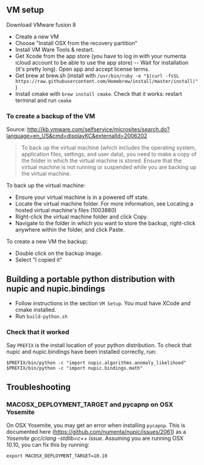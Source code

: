 ## VM setup
Download VMware fusion 8
- Create a new VM
- Choose "Install OSX from the recovery partition"
- Install VM Ware Tools & restart.
- Get Xcode from the app store (you have to log in with your numenta icloud account to be able to use the app store) -- Wait for installation (it's pretty long). Open app and accept license terms.
- Get brew at brew.sh (install with `/usr/bin/ruby -e "$(curl -fsSL https://raw.githubusercontent.com/Homebrew/install/master/install)"`)
- Install cmake with `brew install cmake`. Check that it works: restart terminal and run `cmake`

### To create a backup of the VM
Source: http://kb.vmware.com/selfservice/microsites/search.do?language=en_US&cmd=displayKC&externalId=2006202

> To back up the virtual machine (which includes the operating system, application files, settings, and user data), you need to make a copy of the folder in which the virtual machine is stored. Ensure that the virtual machine is not running or suspended while you are backing up the virtual machine.

To back up the virtual machine:
- Ensure your virtual machine is in a powered off state.
- Locate the virtual machine folder. For more information, see  Locating a hosted virtual machine's files (1003880)
- Right-click the virtual machine folder and click Copy.
- Navigate to the folder in which you want to store the backup, right-click anywhere within the folder, and click Paste.

To create a new VM the backup:
- Double click on the backup image.
- Select "I copied it"


## Building a portable python distribution with nupic and nupic.bindings
* Follow instructions in the section `VM Setup`. You must have XCode and cmake installed.
* Run `build-python.sh`

### Check that it worked
Say `PREFIX` is the install location of your python distribution. To check that nupic and nupic.bindings have been installed correctly, run:
```
$PREFIX/bin/python -c "import nupic.algorithms.anomaly_likelihood"
$PREFIX/bin/python -c "import nupic.bindings.math"
```

## Troubleshooting
### MACOSX_DEPLOYMENT_TARGET and pycapnp on OSX Yosemite
On OSX Yosemite, you may get an error when installing `pycapnp`. This is documented here (https://github.com/numenta/nupic/issues/2061) as a _Yosemite gcc/clang -stdlib=c++ issue_.
Assuming you are running OSX 10.10, you can fix this by running:
```
export MACOSX_DEPLOYMENT_TARGET=10.10
```
